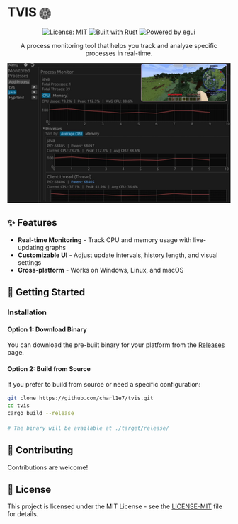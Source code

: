 # TVIS <img src="assets/icon_ios_touch_192.png" width="26" height="26" style="vertical-align: middle;">

<div align="center">

[![License: MIT](https://img.shields.io/badge/License-MIT-blue.svg)](LICENSE-MIT)
[![Built with Rust](https://img.shields.io/badge/Built_with-Rust-orange.svg)](https://www.rust-lang.org/)
[![Powered by egui](https://img.shields.io/badge/Powered_by-egui-purple.svg)](https://www.egui.rs/)

A process monitoring tool that helps you track and analyze specific processes in real-time.

![Preview](gitassets/screen1.png)

</div>

## ✨ Features

- **Real-time Monitoring** - Track CPU and memory usage with live-updating graphs
- **Customizable UI** - Adjust update intervals, history length, and visual settings
- **Cross-platform** - Works on Windows, Linux, and macOS

## 🚀 Getting Started

### Installation

#### Option 1: Download Binary 
You can download the pre-built binary for your platform from the [Releases](https://github.com/charl1e7/tvis/releases) page.


#### Option 2: Build from Source
If you prefer to build from source or need a specific configuration:

```bash
git clone https://github.com/charl1e7/tvis.git
cd tvis
cargo build --release

# The binary will be available at ./target/release/
```

## 🤝 Contributing

Contributions are welcome! 

## 📝 License

This project is licensed under the MIT License - see the [LICENSE-MIT](LICENSE-MIT) file for details.
